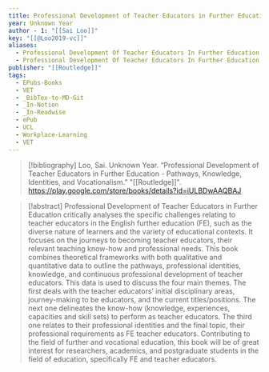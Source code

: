 ```yaml
---
title: Professional Development of Teacher Educators in Further Education -  Pathways, Knowledge, Identities, and Vocationalism
year: Unknown Year
author - 1: "[[Sai Loo]]"
key: "[[@Loo2019-vc]]"
aliases:
  - Professional Development Of Teacher Educators In Further Education - Pathways, Knowledge, Identities, And Vocationalism
  - Professional Development Of Teacher Educators In Further Education
publisher: "[[Routledge]]"
tags:
  - EPubs-Books
  - VET
  - _BibTex-to-MD-Git
  - _In-Notion
  - _In-Readwise
  - ePub
  - UCL
  - Workplace-Learning
  - VET
---
```


> [!bibliography]
> Loo, Sai. Unknown Year. “Professional Development of Teacher Educators in Further Education -  Pathways, Knowledge, Identities, and Vocationalism.” "[[Routledge]]". https://play.google.com/store/books/details?id=iULBDwAAQBAJ

> [!abstract]
> Professional Development of Teacher Educators in Further Education critically analyses the specific challenges relating to teacher educators in the English further education (FE), such as the diverse nature of learners and the variety of educational contexts. It focuses on the journeys to becoming teacher educators, their relevant teaching know-how and professional needs. This book combines theoretical frameworks with both qualitative and quantitative data to outline the pathways, professional identities, knowledge, and continuous professional development of teacher educators. This data is used to discuss the four main themes. The first deals with the teacher educators’ initial disciplinary areas, journey-making to be educators, and the current titles/positions. The next one delineates the know-how (knowledge, experiences, capacities and skill sets) to perform as teacher educators. The third one relates to their professional identities and the final topic, their professional requirements as FE teacher educators. Contributing to the field of further and vocational education, this book will be of great interest for researchers, academics, and postgraduate students in the field of education, specifically FE and teacher educators.